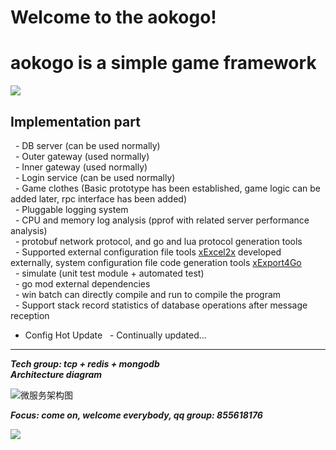 # Welcome to the aokogo!  
# aokogo is a simple game framework  

![](https://i.imgur.com/OUFzKJB.jpg)

## Implementation part  
  - DB server (can be used normally)  
  - Outer gateway (used normally)  
  - Inner gateway (used normally)  
  - Login service (can be used normally)  
  - Game clothes (Basic prototype has been established, game logic can be added later, rpc interface has been added)  
  - Pluggable logging system  
  - CPU and memory log analysis (pprof with related server performance analysis)  
  - protobuf network protocol, and go and lua protocol generation tools  
  - Supported external configuration file tools [xExcel2x](https://github.com/Peakchen/xExcel2x) developed externally, system configuration file code generation tools [xExport4Go](https://github.com/Peakchen/xExport4Go)  
  - simulate (unit test module + automated test)  
  - go mod external dependencies  
  - win batch can directly compile and run to compile the program  
  - Support stack record statistics of database operations after message reception   
  - Config Hot Update
  - Continually updated...
***

***Tech group: tcp + redis + mongodb***  
***Architecture diagram***  

 ![微服务架构图](https://github.com/Peakchen/aoko/blob/master/src/note/pic/server_struct.png)  

***Focus: come on, welcome everybody, qq group: 855618176***   

![](https://github.com/Peakchen/aoko/blob/master/src/note/pic/qq_group.png)


